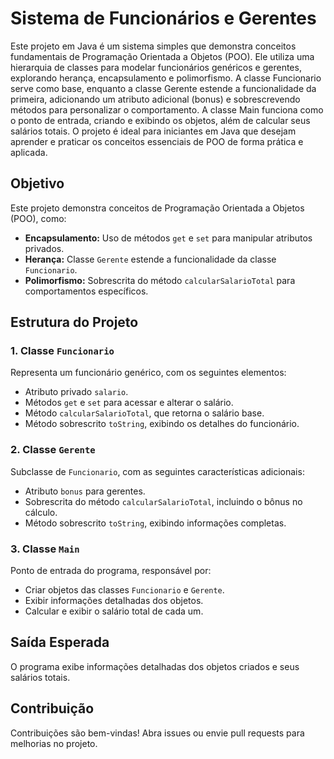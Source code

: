    <h1>Sistema de Funcionários e Gerentes</h1>
   <p>Este projeto em Java é um sistema simples que demonstra conceitos fundamentais de Programação Orientada a Objetos (POO). Ele utiliza uma hierarquia de classes para modelar funcionários genéricos e gerentes, explorando herança, encapsulamento e polimorfismo. A classe Funcionario serve como base, enquanto a classe Gerente estende a funcionalidade da primeira, adicionando um atributo adicional (bonus) e sobrescrevendo métodos para personalizar o comportamento. A classe Main funciona como o ponto de entrada, criando e exibindo os objetos, além de calcular seus salários totais. O projeto é ideal para iniciantes em Java que desejam aprender e praticar os conceitos essenciais de POO de forma prática e aplicada.</p>
    <section>
        <h2>Objetivo</h2>
        <p>
            Este projeto demonstra conceitos de Programação Orientada a Objetos (POO), como:
        </p>
        <ul>
            <li><strong>Encapsulamento:</strong> Uso de métodos <code>get</code> e <code>set</code> para manipular atributos privados.</li>
            <li><strong>Herança:</strong> Classe <code>Gerente</code> estende a funcionalidade da classe <code>Funcionario</code>.</li>
            <li><strong>Polimorfismo:</strong> Sobrescrita do método <code>calcularSalarioTotal</code> para comportamentos específicos.</li>
        </ul>
    </section>
    <section>
        <h2>Estrutura do Projeto</h2>
        <h3>1. Classe <code>Funcionario</code></h3>
        <p>
            Representa um funcionário genérico, com os seguintes elementos:
        </p>
        <ul>
            <li>Atributo privado <code>salario</code>.</li>
            <li>Métodos <code>get</code> e <code>set</code> para acessar e alterar o salário.</li>
            <li>Método <code>calcularSalarioTotal</code>, que retorna o salário base.</li>
            <li>Método sobrescrito <code>toString</code>, exibindo os detalhes do funcionário.</li>
        </ul>
        <h3>2. Classe <code>Gerente</code></h3>
        <p>
            Subclasse de <code>Funcionario</code>, com as seguintes características adicionais:
        </p>
        <ul>
            <li>Atributo <code>bonus</code> para gerentes.</li>
            <li>Sobrescrita do método <code>calcularSalarioTotal</code>, incluindo o bônus no cálculo.</li>
            <li>Método sobrescrito <code>toString</code>, exibindo informações completas.</li>
        </ul>
        <h3>3. Classe <code>Main</code></h3>
        <p>
            Ponto de entrada do programa, responsável por:
        </p>
        <ul>
            <li>Criar objetos das classes <code>Funcionario</code> e <code>Gerente</code>.</li>
            <li>Exibir informações detalhadas dos objetos.</li>
            <li>Calcular e exibir o salário total de cada um.</li>
        </ul>
    </section>
    <section>
        <h2>Saída Esperada</h2>
        <p>
            O programa exibe informações detalhadas dos objetos criados e seus salários totais.
        </p>
    </section>
    <section>
        <h2>Contribuição</h2>
        <p>
            Contribuições são bem-vindas! Abra issues ou envie pull requests para melhorias no projeto.
        </p>
    </section>
